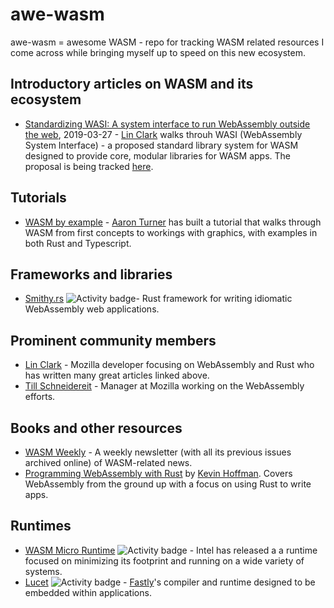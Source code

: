 # awe-wasm
awe-wasm = awesome WASM - repo for tracking WASM related resources I come across while bringing myself up to speed on this new ecosystem.

## Introductory articles on WASM and its ecosystem
* [Standardizing WASI: A system interface to run WebAssembly outside the web](https://hacks.mozilla.org/2019/03/standardizing-wasi-a-webassembly-system-interface/), 2019-03-27 - [Lin Clark](https://twitter.com/linclark) walks throuh WASI (WebAssembly System Interface) - a proposed standard library system for WASM designed to provide core, modular libraries for WASM apps.  The proposal is being tracked [here](https://wasi.dev/).

## Tutorials
* [WASM by example](https://wasmbyexample.dev/) - [Aaron Turner](https://aaronthedev.com/) has built a tutorial that walks through WASM from first concepts to workings with graphics, with examples in both Rust and Typescript.

## Frameworks and libraries
* [Smithy.rs](https://www.smithy.rs/) ![Activity badge](https://img.shields.io/github/commit-activity/m/rbalicki2/smithy)- Rust framework for writing idiomatic WebAssembly web applications.

## Prominent community members
* [Lin Clark](https://twitter.com/linclark) - Mozilla developer focusing on WebAssembly and Rust who has written many great articles linked above.
* [Till Schneidereit](https://twitter.com/tschneidereit) - Manager at Mozilla working on the WebAssembly efforts.

## Books and other resources
* [WASM Weekly](https://wasmweekly.news/) - A weekly newsletter (with all its previous issues archived online) of WASM-related news.
* [Programming WebAssembly with Rust](https://pragprog.com/book/khrust/programming-webassembly-with-rust) by [Kevin Hoffman](https://twitter.com/KevinHoffman).  Covers WebAssembly from the ground up with a focus on using Rust to write apps.

## Runtimes
* [WASM Micro Runtime](https://github.com/intel/wasm-micro-runtime) ![Activity badge](https://img.shields.io/github/commit-activity/m/intel/wasm-micro-runtime) - Intel has released a a runtime focused on minimizing its footprint and running on a wide variety of systems.
* [Lucet](https://github.com/fastly/lucet)  ![Activity badge](https://img.shields.io/github/commit-activity/m/fastly/lucet) - [Fastly](https://www.fastly.com/)'s compiler and runtime designed to be embedded within applications.